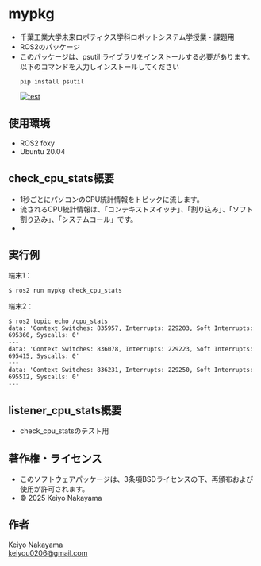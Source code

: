 # mypkg
- 千葉工業大学未来ロボティクス学科ロボットシステム学授業・課題用  
- ROS2のパッケージ
- このパッケージは、psutil ライブラリをインストールする必要があります。以下のコマンドを入力しインストールしてください
  ```shell
  pip install psutil
  ```
  [![test](https://github.com/KeiyoNakayama/robosys_2/actions/workflows/test.yml/badge.svg)](https://github.com/KeiyoNakayama/robosys_2/actions/workflows/test.yml)
## 使用環境
- ROS2 foxy
- Ubuntu 20.04

## check_cpu_stats概要
- 1秒ごとにパソコンのCPU統計情報をトピックに流します。
- 流されるCPU統計情報は、「コンテキストスイッチ」、「割り込み」、「ソフト割り込み」、「システムコール」です。
- 
## 実行例
端末1：
```shell
$ ros2 run mypkg check_cpu_stats
```
端末2：
```shell
$ ros2 topic echo /cpu_stats
data: 'Context Switches: 835957, Interrupts: 229203, Soft Interrupts: 695360, Syscalls: 0'
---
data: 'Context Switches: 836078, Interrupts: 229223, Soft Interrupts: 695415, Syscalls: 0'
---
data: 'Context Switches: 836231, Interrupts: 229250, Soft Interrupts: 695512, Syscalls: 0'
---
```

## listener_cpu_stats概要
- check_cpu_statsのテスト用

## 著作権・ライセンス
- このソフトウェアパッケージは、3条項BSDライセンスの下、再頒布および使用が許可されます。  
- © 2025 Keiyo Nakayama
## 作者
Keiyo Nakayama  
keiyou0206@gmail.com
